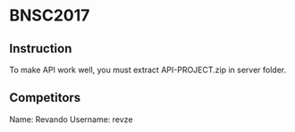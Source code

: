 # BNSC2017

## Instruction
To make API work well, you must extract API-PROJECT.zip in server folder.

## Competitors
Name: Revando
Username: revze
